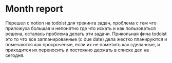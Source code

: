 # Month report

Перешел с notion на todoist для трекинга задач, проблема с тем что приложуха большая и непонятно где что искать и как пользоваться решена, осталась проблема делать эти задачи. Прикольная фича todoist это то что все запланированные (с due date) дела жестко планируются и помечаются как просроченые, если их не пометить как сделанные, и приходится их переносить и постоянно держать в списке дел на сегодня.
